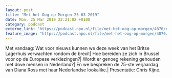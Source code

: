 ```yaml
---
layout: post
title: "Met het Oog op Morgen 25-03-2019"
date: Mon, 25 Mar 2019 22:21:02 +0100
category: podcast
externe_link: "https://podcast.npo.nl/file/met-het-oog-op-morgen/4876/nporadio1_met-het-oog-op-morgen_20190325_met-het-oog-op-morgen-25-03-2019_2Q1964.mp3"
feature_image: "https://podcast.npo.nl/file/met-het-oog-op-morgen/4876/nporadio1_met-het-oog-op-morgen_20190325_met-het-oog-op-morgen-25-03-2019_2Q1964.mp3"
---
```


Met vandaag: Wat voor nieuws kunnen we deze week van het Britse Lagerhuis verwachten rondom de brexit| Hoe bereiden ze zich in Brussel voor op de Europese verkiezingen?| Wordt er genoeg rekening gehouden met dove mensen in Nederland?| En we bespreken de 75-ste verjaardag van Diana Ross met haar Nederlandse lookalike.| Presentatie: Chris Kijne.
